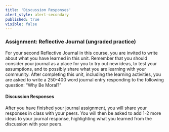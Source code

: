 ```yaml
---
title: 'Discussion Responses'
alert_style: alert-secondary
published: true
visible: false
---
```

### Assignment: Reflective Journal (ungraded practice)
For your second Reflective Journal in this course, you are invited to write about what you have learned in this unit. Remember that you should consider your journal as a place for you to try out new ideas, to test your assumptions, and to possibly share what you are learning with your community.
After completing this unit, including the learning activities, you are asked to write a 250-400 word journal entry responding to the following question: “Why Be Moral?”

#### Discussion Responses
After you have finished your journal assignment, you will share your responses in class with your peers. You will then be asked to add 1-2 more ideas to your journal response, highlighting what you learned from the discussion with your peers.
